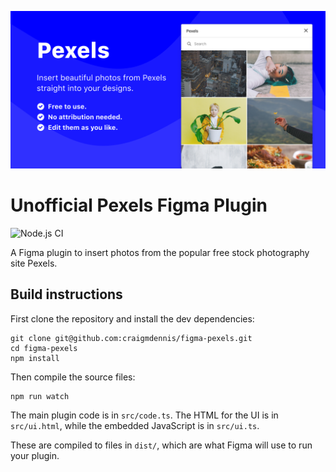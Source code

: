 ![](./assets/figma-cover.png)

# Unofficial Pexels Figma Plugin

![Node.js CI](https://github.com/craigmdennis/figma-pexels/workflows/Node.js%20CI/badge.svg)

A Figma plugin to insert photos from the popular free stock photography site Pexels.

## Build instructions

First clone the repository and install the dev dependencies:

```
git clone git@github.com:craigmdennis/figma-pexels.git
cd figma-pexels
npm install
```

Then compile the source files:

```
npm run watch
```

The main plugin code is in `src/code.ts`. The HTML for the UI is in
`src/ui.html`, while the embedded JavaScript is in `src/ui.ts`.

These are compiled to files in `dist/`, which are what Figma will use to run
your plugin.
